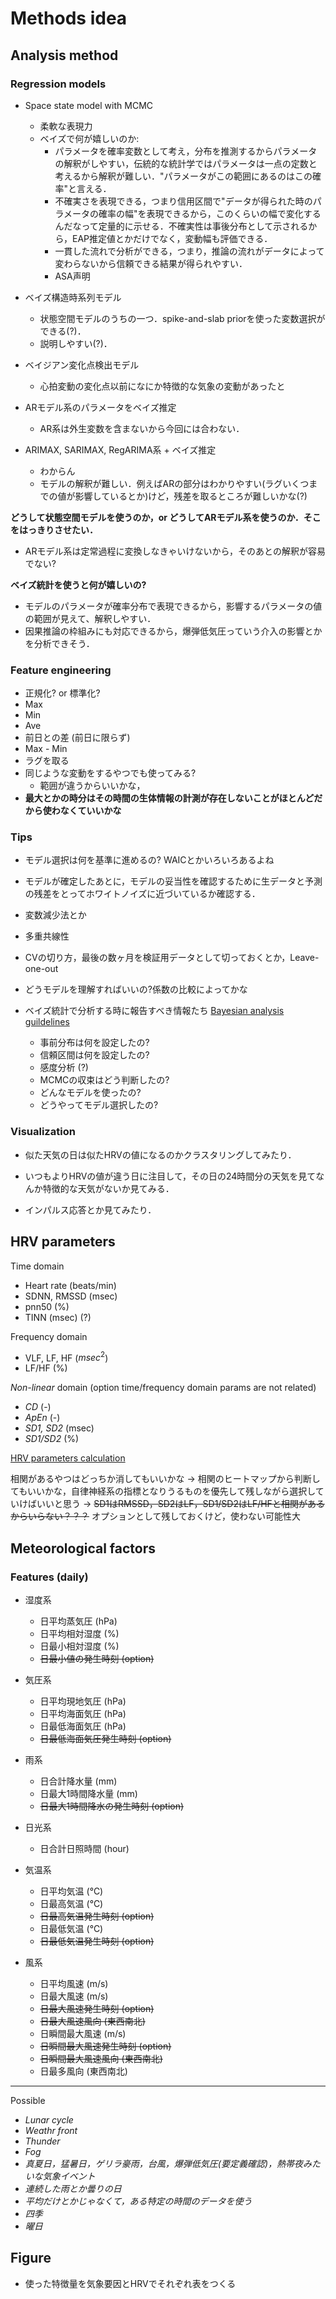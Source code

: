 # Methods idea

## Analysis method

### Regression models

- Space state model with MCMC
    - 柔軟な表現力
    - ベイズで何が嬉しいのか:
        - パラメータを確率変数として考え，分布を推測するからパラメータの解釈がしやすい，伝統的な統計学ではパラメータは一点の定数と考えるから解釈が難しい．"パラメータがこの範囲にあるのはこの確率"と言える．
        - 不確実さを表現できる，つまり信用区間で"データが得られた時のパラメータの確率の幅"を表現できるから，このくらいの幅で変化するんだなって定量的に示せる．不確実性は事後分布として示されるから，EAP推定値とかだけでなく，変動幅も評価できる．
        - 一貫した流れで分析ができる，つまり，推論の流れがデータによって変わらないから信頼できる結果が得られやすい．
        - ASA声明

- ベイズ構造時系列モデル
    - 状態空間モデルのうちの一つ．spike-and-slab priorを使った変数選択ができる(?)．
    - 説明しやすい(?)．
- ベイジアン変化点検出モデル
    - 心拍変動の変化点以前になにか特徴的な気象の変動があったと

- ARモデル系のパラメータをベイズ推定
    - AR系は外生変数を含まないから今回には合わない．

- ARIMAX, SARIMAX, RegARIMA系 + ベイズ推定
    - わからん
    - モデルの解釈が難しい．例えばARの部分はわかりやすい(ラグいくつまでの値が影響しているとか)けど，残差を取るところが難しいかな(?)

__どうして状態空間モデルを使うのか，or どうしてARモデル系を使うのか．そこをはっきりさせたい．__
- ARモデル系は定常過程に変換しなきゃいけないから，そのあとの解釈が容易でない?

__ベイズ統計を使うと何が嬉しいの?__
- モデルのパラメータが確率分布で表現できるから，影響するパラメータの値の範囲が見えて、解釈しやすい．
- 因果推論の枠組みにも対応できるから，爆弾低気圧っていう介入の影響とかを分析できそう．

### Feature engineering

- 正規化? or 標準化?
- Max
- Min
- Ave
- 前日との差 (前日に限らず)
- Max - Min
- ラグを取る
- 同じような変動をするやつでも使ってみる?
    - 範囲が違うからいいかな，
- __最大とかの時分はその時間の生体情報の計測が存在しないことがほとんどだから使わなくていいかな__

### Tips

- モデル選択は何を基準に進めるの? WAICとかいろいろあるよね

- モデルが確定したあとに，モデルの妥当性を確認するために生データと予測の残差をとってホワイトノイズに近づいているか確認する．

- 変数減少法とか

- 多重共線性

- CVの切り方，最後の数ヶ月を検証用データとして切っておくとか，Leave-one-out

- どうモデルを理解すればいいの?係数の比較によってかな

- ベイズ統計で分析する時に報告すべき情報たち [Bayesian analysis guildelines](https://www.ncbi.nlm.nih.gov/pmc/articles/PMC8526359/)
    - 事前分布は何を設定したの?
    - 信頼区間は何を設定したの?
    - 感度分析 (?)
    - MCMCの収束はどう判断したの?
    - どんなモデルを使ったの?
    - どうやってモデル選択したの?

### Visualization

- 似た天気の日は似たHRVの値になるのかクラスタリングしてみたり．

- いつもよりHRVの値が違う日に注目して，その日の24時間分の天気を見てなんか特徴的な天気がないか見てみる．

- インパルス応答とか見てみたり．

## HRV parameters

Time domain
- Heart rate (beats/min)
- SDNN, RMSSD (msec)
- pnn50 (%)
- TINN (msec) (?)

Frequency domain
- VLF, LF, HF ($msec^2$)
- LF/HF (%)


_Non-linear_ domain (option  time/frequency domain params are not related)
- _CD_ (-)
- _ApEn_ (-)
- _SD1, SD2_ (msec)
- _SD1/SD2_ (%)

[HRV parameters calculation](https://github.com/MarcusVollmer/HRV)

相関があるやつはどっちか消してもいいかな
-> 相関のヒートマップから判断してもいいかな，自律神経系の指標となりうるものを優先して残しながら選択していけばいいと思う
-> ~~SD1はRMSSD，SD2はLF，SD1/SD2はLF/HFと相関があるからいらない？？？~~ オプションとして残しておくけど，使わない可能性大

## Meteorological factors

### Features (daily)

- 湿度系
    - 日平均蒸気圧 (hPa)
    - 日平均相対湿度 (%)
    - 日最小相対湿度 (%)
    - ~~日最小値の発生時刻 (option)~~

- 気圧系
    - 日平均現地気圧 (hPa)
    - 日平均海面気圧 (hPa)
    - 日最低海面気圧 (hPa)
    - ~~日最低海面気圧発生時刻 (option)~~

- 雨系
    - 日合計降水量 (mm)
    - 日最大1時間降水量 (mm)
    - ~~日最大1時間降水の発生時刻 (option)~~

- 日光系
    - 日合計日照時間 (hour)

- 気温系
    - 日平均気温 (℃)
    - 日最高気温 (℃)
    - ~~日最高気温発生時刻 (option)~~
    - 日最低気温 (℃)
    - ~~日最低気温発生時刻 (option)~~

- 風系
    - 日平均風速 (m/s)
    - 日最大風速 (m/s)
    - ~~日最大風速発生時刻 (option)~~
    - ~~日最大風速風向 (東西南北)~~
    - 日瞬間最大風速 (m/s)
    - ~~日瞬間最大風速発生時刻 (option)~~
    - ~~日瞬間最大風速風向 (東西南北)~~
    - 日最多風向 (東西南北)

---

Possible
- _Lunar cycle_
- _Weathr front_
- _Thunder_
- _Fog_
- _真夏日，猛暑日，ゲリラ豪雨，台風，爆弾低気圧(要定義確認)，熱帯夜みたいな気象イベント_
- _連続した雨とか曇りの日_
- _平均だけとかじゃなくて，ある特定の時間のデータを使う_
- _四季_
- _曜日_

## Figure
- 使った特徴量を気象要因とHRVでそれぞれ表をつくる
